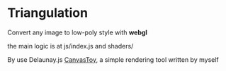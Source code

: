 # Triangulation

Convert any image to low-poly style with **webgl**

the main logic is at js/index.js and shaders/

By use Delaunay.js [CanvasToy](https://github.com/Danielhu229/CanvasToy), a simple rendering tool written by myself 
